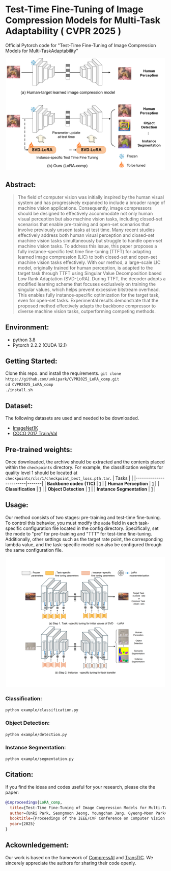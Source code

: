 # Test-Time Fine-Tuning of Image Compression Models for Multi-Task Adaptability ( CVPR 2025 )

Official Pytorch code for "Test-Time Fine-Tuning of Image Compression Models for Multi-TaskAdaptability"

<p align="center">
<img width="500" src="overview.png">
</p>

## Abstract:
>The field of computer vision was initially inspired by the human visual system and has progressively expanded to include a broader range of machine vision applications. Consequently, image compressors should be designed to effectively accommodate not only human visual perception but also machine vision tasks, including closed-set scenarios that enable pre-training and open-set scenarios that involve previously unseen tasks at test time. Many recent studies effectively address both human visual perception and closed-set machine vision tasks simultaneously but struggle to handle open-set machine vision tasks. To address this issue, this paper proposes a fully instance-specific test time fine-tuning (TTFT) for adapting learned image compression (LIC) to both closed-set and open-set machine vision tasks effectively. With our method, a large-scale LIC model, originally trained for human perception, is adapted to the target task through TTFT using Singular Value Decomposition based Low Rank Adaptation (SVD-LoRA). During TTFT, the decoder adopts a modified learning scheme that focuses exclusively on training the singular values, which helps prevent excessive bitstream overhead. This enables fully instance-specific optimization for the target task, even for open-set tasks. Experimental results demonstrate that the proposed method effectively adapts the backbone compressor to diverse machine vision tasks, outperforming competing methods.

## Environment:
- python 3.8
- Pytorch 2.2.2 (CUDA 12.1)

## Getting Started:
Clone this repo. and install the requirements.
`git clone https://github.com/unkipark/CVPR2025_LoRA_comp.git`<br>
`cd CVPR2025_LoRA_comp`<br>
`./install.sh`<br>

## Dataset:
The following datasets are used and needed to be downloaded.
- [ImageNet1K](https://image-net.org/download.php)
- [COCO 2017 Train/Val](https://cocodataset.org/#download)

## Pre-trained weights:
Once downloaded, the archive should be extracted and the contents placed within the `checkpoints` directory.
For example, the classification weights for quality level 1 should be located at `checkpoints/cls/1/checkpoint_best_loss.pth.tar`.
| Tasks                  |       |
|------------------------|-------|
| **Backbone codec (TIC)**   | [1](./checkpoints/base_codec_1.pth) |
| **Human Perception** | [1](./checkpoints/segmentation_1.pth) |
| **Classification**     | [1](./checkpoints/classification_1.pth) |
| **Object Detection**   | [1](./checkpoints/detection_1.pth) |
| **Instance Segmentation** | [1](./checkpoints/segmentation_1.pth) |

## Usage:
Our method consists of two stages: pre-training and test-time fine-tuning.
To control this behavior, you must modify the `mode` field in each task-specific configuration file located in the config directory.
Specifically, set the mode to "pre" for pre-training and "TTT" for test-time fine-tuning.
Additionally, other settings such as the target rate point, the corresponding lambda value, and the task-specific model can also be configured through the same configuration file.
<p align="center">
<img width="500" src="ttft_procedure.png">
</p>

### Classification:
`python example/classification.py`<br>

### Object Detection:
`python example/detection.py`<br>

### Instance Segmentation:
`python example/segmentation.py`<br>

## Citation:
If you find the ideas and codes useful for your research, please cite the paper:
```bibtex
@inproceedings{LoRA_comp,
  title={Test-Time Fine-Tuning of Image Compression Models for Multi-Task Adaptability},
  author={Unki Park, Seongmoon Jeong, Youngchan Jang, Gyeong-Moon Park4 and Jong Hwan Ko},  
  booktitle={Proceedings of the IEEE/CVF Conference on Computer Vision and Pattern Recognition},
  year={2025}
}
```

## Ackownledgement:
Our work is based on the framework of [CompressAI](https://github.com/InterDigitalInc/CompressAI) and [TransTIC](https://github.com/NYCU-MAPL/TransTIC). We sincerely appreciate the authors for sharing their code openly.
